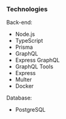 ### Technologies

Back-end:

- Node.js
- TypeScript
- Prisma
- GraphQL
- Express GraphQL
- GraphQL Tools
- Express
- Multer
- Docker

Database:

- PostgreSQL
